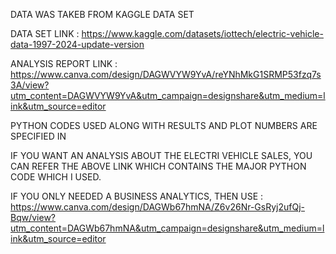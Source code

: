 DATA WAS TAKEB FROM KAGGLE DATA SET

DATA SET LINK  : https://www.kaggle.com/datasets/iottech/electric-vehicle-data-1997-2024-update-version

ANALYSIS REPORT LINK : https://www.canva.com/design/DAGWVYW9YvA/reYNhMkG1SRMP53fzq7s3A/view?utm_content=DAGWVYW9YvA&utm_campaign=designshare&utm_medium=link&utm_source=editor

PYTHON CODES USED ALONG WITH RESULTS AND PLOT NUMBERS ARE SPECIFIED IN 

IF YOU WANT AN ANALYSIS ABOUT THE ELECTRI VEHICLE SALES, YOU CAN REFER THE ABOVE LINK WHICH CONTAINS THE MAJOR PYTHON CODE WHICH I USED.

IF YOU ONLY NEEDED A BUSINESS ANALYTICS, THEN USE : https://www.canva.com/design/DAGWb67hmNA/Z6v26Nr-GsRyj2ufQj-Bqw/view?utm_content=DAGWb67hmNA&utm_campaign=designshare&utm_medium=link&utm_source=editor
